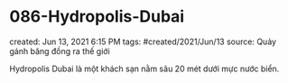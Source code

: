 ---
---

# 086-Hydropolis-Dubai

created: Jun 13, 2021 6:15 PM
tags: #created/2021/Jun/13
source: Quảy gánh băng đồng ra thế giới

Hydropolis Dubai là một khách sạn nằm sâu 20 mét dưới mực nước biển.